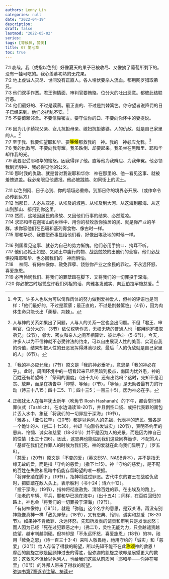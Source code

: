 ```yaml
---
authors: Lenny Lin
categories: null
date: "2022-04-19"
description: 
draft: false
lastmod: "2022-05-02"
series:
tags: [等候神, 赞美]
title: 07 第七章
toc: true
---
```




<!--more-->

7:1 哀哉。我〔或指以色列〕好像夏天的果子已被收尽、又像摘了葡萄所剩下的。没有一挂可吃的。我心羡慕初熟的无花果。  
7:2 地上虔诚人灭尽、世间没有正直人。各人埋伏要杀人流血。都用网罗猎取弟兄。  
7:3 他们双手作恶。君王徇情面、审判官要贿赂。位分大的吐出恶意。都彼此结联行恶。  
7:4 他们最好的、不过是蒺藜。最正直的、不过是荆棘篱笆。你守望者说降罚的日子已经来到。他们必扰乱不安。[^1]  
7:5 不要倚赖邻舍。不要信靠密友。要守住你的口、不要向你怀中的妻提说。  

7:6 因为儿子藐视父亲、女儿抗拒母亲、媳妇抗拒婆婆。人的仇敌、就是自己家里的人。[^2]  
7:7 至于我、我要仰望耶和华、要<mark>等候</mark>那救我的　神。我的　神必应允我。[^3]  
7:8 我的仇敌阿、不要向我夸耀。我虽跌倒、却要起来。我虽坐在黑暗里、耶和华却作我的光。  
7:9 我要忍受耶和华的恼怒。因我得罪了他。直等他为我辨屈、为我伸冤。他必领我到光明中、我必得见他的公义。  
7:10 那时我的仇敌、就是曾对我说耶和华你　神在那里的、他一看见这事、就被羞愧遮盖。我必亲眼见他遭报。他必被践踏、如同街上的泥土。  

7:11 以色列阿、日子必到、你的墙垣必重修。到那日你的境界必开展、〔或作命令必传到远方〕  
7:12 当那日、人必从亚述、从埃及的城邑、从埃及到大河、从这海到那海、从这山到那山、都归到你这里。  
7:13 然而、这地因居民的缘故、又因他们行事的结果、必然荒凉。  
7:14 求耶和华在迦密山的树林中、用你的杖牧放你独居的民、就是你产业的羊群。求你容他们在巴珊和基列得食物、像古时一样。  
7:15 耶和华说、我要把奇事显给他们看、好像出埃及地的时候一样。  

7:16 列国看见这事、就必为自己的势力惭愧。他们必用手摀口、掩耳不听。  
7:17 他们必餂土如蛇、又如土中腹行的物、战战兢兢的出他们的营寨。他们必战惧投降耶和华、也必因我们的　神而惧怕。  
7:18 　神阿、有何神像你、赦免罪孽、饶恕你产业之余民的罪过。不永远怀怒、喜爱施恩。  
7:19 必再怜悯我们、将我们的罪孽踏在脚下、又将我们的一切罪投于深海。  
7:20 你必按古时起誓应许我们列祖的话、向雅各发诚实、向亚伯拉罕施慈爱。[^4]  

[^1]: 今天，许多人也以为可以倚靠肉体的努力做到爱神爱人，但神的评语也是同样：「他们最好的，不过是蒺藜；最正直的，不过是荆棘篱笆」（4节），因为肉体生命只能长出「蒺藜、荆棘」。  
[^2]: 人与神的关系如果出了问题，人与人的关系一定也会出问题。不但「君王、审判官、位分大的」（3节）依仗权势作恶，无权无势的普通人也「都用网罗猎取弟兄」（2节），邻舍、密友和亲人之间互相算计、彼此争斗（5-6节）。今天，许多人以为不信神就不必受律法的约束，可以自由展现人性的美善、实现自我的价值，结果却把人性的丑恶发挥得淋漓尽致，最后「人的仇敌就是自己家里的人」（6节）。  
[^3]: 「我的神必应允我」（7节）原文是「我的神必垂听」，意思是「我的神必在乎」。此时，周围环境中的一切看起来已经黑暗到极点，南国内忧外患，神的百姓还有希望吗？「祭司的国度」（出十九6）还有出路吗？这时，先知不是沮丧、放弃，而是在祷告中「仰望、等候」（7节）。「等候」是无助者最有力的行动（诗三十八15；四十二5、11；四十三5；一百三十5），因为神必在乎。  
[^4]: 正统犹太人在每年犹太新年（吹角节 Rosh Hashanah）的下午，都会举行赎罪仪式（Tashlich），在水边诵读18-20节，并且倒空口袋、或把代表罪的面包片丢入水中，象征「将我们的一切罪投于深海」（19节）。  
  「雅各」、「亚伯拉罕」（20节）都是以色列人的先祖，代表神的选民。雅各是一个诡诈的人（创二十七36），神却「向雅各发诚实」（20节），表明圣约里的恩典、怜悯、诚实和慈爱（18-20节）并不是因为人的光景，而是因为神自己的性情（出三十四6）。因此，这恩典也能临到我们这些同样诡诈、不配的人，「基督在我们还作罪人的时候为我们死，神的爱就在此向我们显明了」（罗五8）。  
  「慈爱」（20节）原文是「不变的爱」（英文ESV、NASB译本），并不是指无缘无故的爱，而是指「守约的慈爱」（撒下七15）。神「守约的慈爱」，是不配的百姓在失败和黑暗中仍能存留盼望的唯一根据。  
  「将罪孽踏在脚下」（19节），指神将胜过罪恶。古代中东的君王在战胜仇敌时，把脚踏在敌人头上，表示胜利（书十24；诗六十12）。  
  「投于深海」（19节），指神将彻底赦免、清除百姓的罪。在出埃及的路上，「法老的车辆、军兵，耶和华已抛在海中」（出十五4）；同样，在百姓回归的路上，神也会「将我们的一切罪投于深海」（19节）。  
  「有何神像祢」（18节），就是「弥迦」这个名字的意思，是双关语。再没有别神能像真神一样「赦免罪孽」（18节），又有恩典、怜悯、诚实和慈爱（18-20节）。如果神不肯赦罪、永远怀怒，先知所发表的谴责和审判只是发泄忿怒；而人因为已经「死在过犯罪恶之中」（弗二1），灵性无能为力，只会越谴责越绝望、越审判越刚硬。但神却是「不永远怀怒，喜爱施恩」（18节）的神，祂用「赦免之恩」（诗一百三十3-4）来叫人敬畏祂，祂用守约的「诚实」和「慈爱」（20节）给人存留了得救的盼望，所以先知不能不在此<mark>称颂</mark>神的救恩！  
  摩西的凯旋之歌是回顾神过去的得胜，但弥迦的凯旋之歌却是展望更大的救恩；这救恩不但给以色列人，也给我们这些从前质问「耶和华——你神在哪里」（10节）的外邦人带来了得救的盼望。  
[弥迦书第7章逐节注解、祷读](https://cmcbiblereading.com/2016/10/16/%e5%bc%a5%e8%bf%a6%e4%b9%a6%e7%ac%ac7%e7%ab%a0%e9%80%90%e8%8a%82%e6%b3%a8%e8%a7%a3%e3%80%81%e7%a5%b7%e8%af%bb/)
